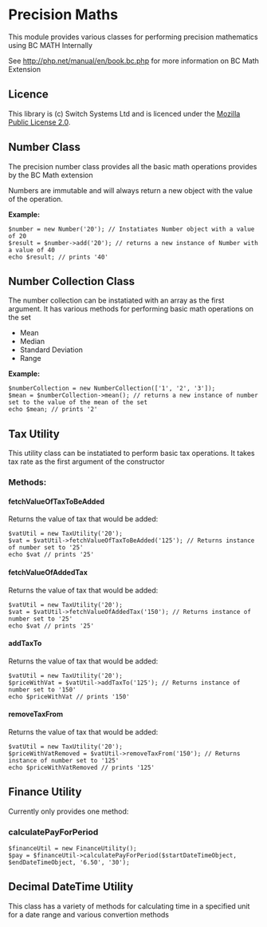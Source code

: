 # Precision Maths

This module provides various classes for performing precision mathematics using BC MATH Internally 

See <http://php.net/manual/en/book.bc.php> for more information on BC Math Extension

## Licence

This library is (c) Switch Systems Ltd and is licenced under the [Mozilla Public License 2.0](https://www.mozilla.org/MPL/2.0/).

## Number Class

The precision number class provides all the basic math operations provides by the BC Math extension

Numbers are immutable and will always return a new object with the value of the operation.

__Example:__

    $number = new Number('20'); // Instatiates Number object with a value of 20
    $result = $number->add('20'); // returns a new instance of Number with a value of 40
    echo $result; // prints '40' 

## Number Collection Class

The number collection can be instatiated with an array as the first argument. It has various methods for performing basic math operations on the set

* Mean
* Median
* Standard Deviation
* Range

__Example:__

    $numberCollection = new NumberCollection(['1', '2', '3']);
    $mean = $numberCollection->mean(); // returns a new instance of number set to the value of the mean of the set
    echo $mean; // prints '2'

## Tax Utility

This utility class can be instatiated to perform basic tax operations. It takes tax rate as the first argument of the constructor

### Methods: 

#### fetchValueOfTaxToBeAdded

Returns the value of tax that would be added:

    $vatUtil = new TaxUtility('20');
    $vat = $vatUtil->fetchValueOfTaxToBeAdded('125'); // Returns instance of number set to '25'
    echo $vat // prints '25'
    
#### fetchValueOfAddedTax

Returns the value of tax that would be added:

    $vatUtil = new TaxUtility('20');
    $vat = $vatUtil->fetchValueOfAddedTax('150'); // Returns instance of number set to '25'
    echo $vat // prints '25'
    
#### addTaxTo

Returns the value of tax that would be added:

    $vatUtil = new TaxUtility('20');
    $priceWithVat = $vatUtil->addTaxTo('125'); // Returns instance of number set to '150'
    echo $priceWithVat // prints '150'
    
#### removeTaxFrom

Returns the value of tax that would be added:

    $vatUtil = new TaxUtility('20');
    $priceWithVatRemoved = $vatUtil->removeTaxFrom('150'); // Returns instance of number set to '125'
    echo $priceWithVatRemoved // prints '125'
    
## Finance Utility

Currently only provides one method:

### calculatePayForPeriod

    $financeUtil = new FinanceUtility();
    $pay = $financeUtil->calculatePayForPeriod($startDateTimeObject, $endDateTimeObject, '6.50', '30');
    
## Decimal DateTime Utility

This class has a variety of methods for calculating time in a specified unit for a date range and various convertion methods

